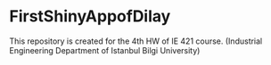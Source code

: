 # FirstShinyAppofDilay
This repository is created for the 4th HW of IE 421 course. (Industrial Engineering Department of Istanbul Bilgi University)
